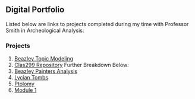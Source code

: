 ## Digital Portfolio
Listed below are links to projects completed during my time with Professor Smith in Archeological Analysis: 
### Projects
1. [Beazley Topic Modeling](XML_Markdown_for_Final_Project.md)
2. [Clas299 Repository](https://github.com/PaulTopaz/clas299)
Further Breakdown Below: 
1. [Beazley Painters Analysis](https://github.com/PaulTopaz/clas299/tree/master/Beazley%20Painters)
2. [Lycian Tombs](https://github.com/PaulTopaz/clas299/tree/master/Lycian%20Tombs)
3. [Ptolomy](https://github.com/PaulTopaz/clas299/tree/master/Ptolemy)
4. [Module 1](https://github.com/PaulTopaz/clas299/tree/master/Module%201)
